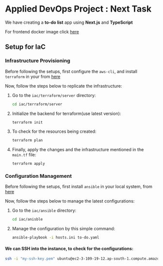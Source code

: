 # Applied DevOps Project : **Next Task**

We have creating a **to-do list** app using **Next.js** and **TypeScript**

For frontend docker image click [here](https://hub.docker.com/repository/docker/deepanshurawat6/to-do-list-frontend/general)

## Setup for IaC

### Infrastructure Provisioning

Before following the setups, first configure the `aws-cli`, and install `terraform` in your from [here]()

Now, follow the steps below to replicate the infrastructure:

1. Go to the `iac/terraform/server` directory:

    ```bash
    cd iac/terraform/server
    ```

2. Initialize the backend for terraform(use latest version):

    ```bash
    terraform init
    ```

3. To check for the resources being created:

    ```bash
    terraform plan
    ```

4. Finally, apply the changes and the infrastructure mentioned in the `main.tf` file:
    
    ```bash
    terraform apply
    ```

### Configuration Management

Before following the setups, first install `ansible` in your local system, from [here]()

Now, follow the steps below to manage the latest configurations:

1. Go to the `iac/ansible` directory:

    ```bash
    cd iac/anisble
    ```

2. Manage the configuration by this simple command:

    ```bash
    ansible-playbook -i hosts.ini to-do.yaml
    ```

#### We can SSH into the instance, to check for the configurations:

```bash
ssh -i "my-ssh-key.pem" ubuntu@ec2-3-109-19-12.ap-south-1.compute.amazonaws.com
```
